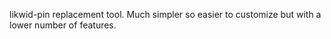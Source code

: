 likwid-pin replacement tool.
Much simpler so easier to customize but with a lower number of features.
